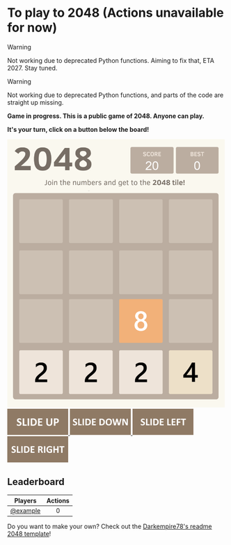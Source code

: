 # To play to 2048 (Actions unavailable for now)
> [!WARNING]
> Not working due to deprecated Python functions. 
> Aiming to fix that, ETA 2027. Stay tuned.

>[!WARNING]
> Not working due to deprecated Python functions, 
> and parts of the code are straight up missing.

**Game in progress. This is a public game of 2048. Anyone can play.**

**It's your turn, click on a button below the board!**

<!-- 2048GameBoard -->
<img src="Data/gameboard.png" width="500"/>
<!-- 2048GameBoard -->

<!-- 2048GameActions -->
<a href="https://github.com/partially-unresponsive/Readme-2048/issues/new?title=2048|slideUp&body=Justpush"> 
<img src="Assets/slideUp.png"> </a> <a href="https://github.com/partially-unresponsive/Readme-2048/issues/new?title=2048|slideDown&body=Justpush"> <img src="Assets/slideDown.png"/> </a> <a href="https://github.com/partially-unresponsive/Readme-2048/issues/new?title=2048|slideLeft&body=Justpush"> <img src="Assets/slideLeft.png"/> </a> <a href="https://github.com/partially-unresponsive/Readme-2048/issues/new?title=2048|slideRight&body=Justpush"> <img src="Assets/slideRight.png"/> </a>
<!-- 2048GameActions -->



## Leaderboard

<!-- 2048Ranking -->
| Players | Actions |
|---------------|:---------:|
| [@example](https://github.com/) | 0 |
<!-- 2048Ranking -->

Do you want to make your own? Check out the [Darkempire78's readme 2048 template](https://github.com/Darkempire78/Readme-2048)!
